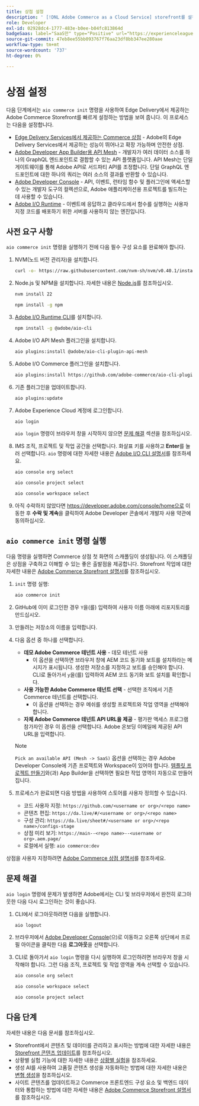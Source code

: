 ```yaml
---
title: 상점 설정
description: ' [!DNL Adobe Commerce as a Cloud Service] storefront를 설정하는 스캐폴딩 도구를 실행하는 방법에 대해 알아봅니다.'
role: Developer
exl-id: 02928dc4-1777-483e-b0ee-b04fc813864d
badgeSaas: label="SaaS만" type="Positive" url="https://experienceleague.adobe.com/ko/docs/commerce/user-guides/product-solutions" tooltip="Adobe Commerce as a Cloud Service 및 Adobe Commerce Optimizer 프로젝트에만 적용됩니다(Adobe 관리 SaaS 인프라)."
source-git-commit: 47eb8ee55bb093767f76aa23df8bb347ee280aae
workflow-type: tm+mt
source-wordcount: '737'
ht-degree: 0%

---
```


# 상점 설정

다음 단계에서는 `aio commerce init` 명령을 사용하여 Edge Delivery에서 제공하는 Adobe Commerce Storefront를 빠르게 설정하는 방법을 보여 줍니다. 이 프로세스는 다음을 설정합니다.

* [Edge Delivery Services에서 제공하는 Commerce 상점](https://experienceleague.adobe.com/developer/commerce/storefront/get-started/?lang=ko) - Adobe의 Edge Delivery Services에서 제공하는 성능이 뛰어나고 확장 가능하며 안전한 상점.
* [Adobe Developer App Builder용 API Mesh](https://developer.adobe.com/graphql-mesh-gateway/mesh/) - 개발자가 여러 데이터 소스를 하나의 GraphQL 엔드포인트로 결합할 수 있는 API 플랫폼입니다. API Mesh는 단일 게이트웨이를 통해 Adobe API로 서드파티 API를 조정합니다. 단일 GraphQL 엔드포인트에 대한 하나의 쿼리는 여러 소스의 결과를 반환할 수 있습니다.
* [Adobe Developer Console](https://developer.adobe.com/developer-console/docs/guides/) - API, 이벤트, 런타임 함수 및 플러그인에 액세스할 수 있는 개발자 도구의 컬렉션으로, Adobe 애플리케이션용 프로젝트를 빌드하는 데 사용할 수 있습니다.
* [Adobe I/O Runtime](https://developer.adobe.com/runtime/docs/) - 이벤트에 응답하고 클라우드에서 함수를 실행하는 사용자 지정 코드를 배포하기 위한 서버를 사용하지 않는 엔진입니다.

## 사전 요구 사항

`aio commerce init` 명령을 실행하기 전에 다음 필수 구성 요소를 완료해야 합니다.

1. NVM(노드 버전 관리자)을 설치합니다.

   ```bash
   curl -o- https://raw.githubusercontent.com/nvm-sh/nvm/v0.40.1/install.sh | bash
   ```

1. Node.js 및 NPM을 설치합니다. 자세한 내용은 [Node.js](https://nodejs.org/en/)를 참조하십시오.

   ```bash
   nvm install 22
   ```

   ```bash
   npm install -g npm
   ```

1. [Adobe I/O Runtime CLI](https://developer.adobe.com/runtime/docs/guides/tools/cli_install/)를 설치합니다.

   ```bash
   npm install -g @adobe/aio-cli
   ```

1. Adobe I/O API Mesh 플러그인을 설치합니다.

   ```bash
   aio plugins:install @adobe/aio-cli-plugin-api-mesh
   ```

1. Adobe I/O Commerce 플러그인을 설치합니다.

   ```bash
   aio plugins:install https://github.com/adobe-commerce/aio-cli-plugin-commerce
   ```

1. 기존 플러그인을 업데이트합니다.

   ```bash
   aio plugins:update
   ```

1. Adobe Experience Cloud 계정에 로그인합니다.

   ```bash
   aio login
   ```

   `aio login` 명령이 브라우저 창을 시작하지 않으면 [문제 해결](#troubleshooting) 섹션을 참조하십시오.

1. IMS 조직, 프로젝트 및 작업 공간을 선택합니다. 화살표 키를 사용하고 **Enter**&#x200B;를 눌러 선택합니다. `aio` 명령에 대한 자세한 내용은 [Adobe I/O CLI 설명서](https://github.com/adobe/aio-cli-plugin-console?tab=readme-ov-file#commands)를 참조하세요.

   ```bash
   aio console org select
   ```

   ```bash
   aio console project select
   ```

   ```bash
   aio console workspace select
   ```

1. 아직 수락하지 않았다면 https://developer.adobe.com/console/home으로 이동한 후 **수락 및 계속**&#x200B;을 클릭하여 Adobe Developer 콘솔에서 개발자 사용 약관에 동의하십시오.

## `aio commerce init` 명령 실행

다음 명령을 실행하면 Commerce 상점 첫 화면의 스캐폴딩이 생성됩니다. 이 스캐폴딩은 상점을 구축하고 이해할 수 있는 좋은 출발점을 제공합니다. Storefront 작업에 대한 자세한 내용은 [Adobe Commerce Storefront 설명서](https://experienceleague.adobe.com/developer/commerce/storefront/?lang=ko)를 참조하십시오.


1. `init` 명령 실행:

   ```bash
   aio commerce init
   ```

1. GitHub에 이미 로그인한 경우 `Y`을(를) 입력하여 사용자 이름 아래에 리포지토리를 만드십시오.

1. 만들려는 저장소의 이름을 입력합니다.

1. 다음 옵션 중 하나를 선택합니다.

   * **데모 Adobe Commerce 테넌트 사용** - 데모 테넌트 사용
      * 이 옵션을 선택하면 브라우저 창에 AEM 코드 동기화 보트를 설치하라는 메시지가 표시됩니다. 생성한 저장소를 지정하고 보트를 승인해야 합니다. CLI로 돌아가서 `y`을(를) 입력하여 AEM 코드 동기화 보트 설치를 확인합니다.
   * **사용 가능한 Adobe Commerce 테넌트 선택** - 선택한 조직에서 기존 Commerce 테넌트를 선택합니다.
      * 이 옵션을 선택하는 경우 메쉬를 생성할 프로젝트와 작업 영역을 선택해야 합니다.
   * **자체 Adobe Commerce 테넌트 API URL을 제공** - 평가판 액세스 프로그램 참가자인 경우 이 옵션을 선택합니다. Adobe 온보딩 이메일에 제공된 API URL을 입력합니다.

   >[!NOTE]
   >
   >`Pick an available API (Mesh -> SaaS)` 옵션을 선택하는 경우 Adobe Developer Console에 기존 프로젝트와 Workspace이 있어야 합니다. [템플릿 프로젝트 만들기](https://developer.adobe.com/developer-console/docs/guides/projects/projects-template/)와(과) App Builder을 선택하면 필요한 작업 영역이 자동으로 만들어집니다.

1. 프로세스가 완료되면 다음 방법을 사용하여 스토어를 사용자 정의할 수 있습니다.

   * 코드 사용자 지정: `https://github.com/<username or org>/<repo name>`
   * 콘텐츠 편집: `https://da.live/#/<username or org>/<repo name>`
   * 구성 관리: `https://da.live/sheet#/<username or org>/<repo name>/configs-stage`
   * 상점 미리 보기: `https://main--<repo name>--<username or org>.aem.page/`
   * 로컬에서 실행: `aio commerce:dev`

상점을 사용자 지정하려면 [Adobe Commerce 상점 설명서](https://experienceleague.adobe.com/developer/commerce/storefront/?lang=ko)를 참조하세요.

## 문제 해결

`aio login` 명령에 문제가 발생하면 Adobe에서는 CLI 및 브라우저에서 완전히 로그아웃한 다음 다시 로그인하는 것이 좋습니다.

1. CLI에서 로그아웃하려면 다음을 실행합니다.

   ```bash
   aio logout
   ```

1. 브라우저에서 [Adobe Developer Console](https://developer.adobe.com/console)&#x200B;(으)로 이동하고 오른쪽 상단에서 프로필 아이콘을 클릭한 다음 **로그아웃**&#x200B;을 선택합니다.

1. CLI로 돌아가서 `aio login` 명령을 다시 실행하여 로그인하려면 브라우저 창을 시작해야 합니다. 그런 다음 조직, 프로젝트 및 작업 영역을 계속 선택할 수 있습니다.

   ```bash
   aio console org select
   ```

   ```bash
   aio console workspace select
   ```

   ```bash
   aio console project select
   ```

## 다음 단계

자세한 내용은 다음 문서를 참조하십시오.

* Storefront에서 콘텐츠 및 데이터를 관리하고 표시하는 방법에 대한 자세한 내용은 [Storefront 콘텐츠 업데이트](./use-cases.md#update-storefront-content)를 참조하십시오.
* 상황별 실험 기능에 대한 자세한 내용은 [상황별 실험](./use-cases.md#contextual-experimentation)을 참조하세요.
* 생성 AI를 사용하여 고품질 콘텐츠 생성을 자동화하는 방법에 대한 자세한 내용은 [변형 생성](./use-cases.md#generate-variations)을 참조하십시오.
* 사이트 콘텐츠를 업데이트하고 Commerce 프론트엔드 구성 요소 및 백엔드 데이터와 통합하는 방법에 대한 자세한 내용은 [Adobe Commerce Storefront 설명서](https://experienceleague.adobe.com/developer/commerce/storefront/?lang=ko)를 참조하십시오.
